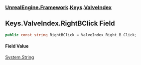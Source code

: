 ### [UnrealEngine.Framework](UnrealEngine_Framework.md 'UnrealEngine.Framework').[Keys](Keys.md 'UnrealEngine.Framework.Keys').[ValveIndex](Keys_ValveIndex.md 'UnrealEngine.Framework.Keys.ValveIndex')
## Keys.ValveIndex.RightBClick Field
```csharp
public const string RightBClick = ValveIndex_Right_B_Click;
```
#### Field Value
[System.String](https://docs.microsoft.com/en-us/dotnet/api/System.String 'System.String')
